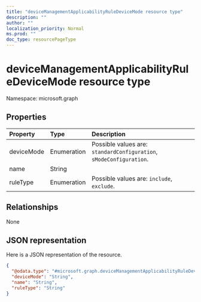 ```yaml
---
title: "deviceManagementApplicabilityRuleDeviceMode resource type"
description: ""
author: ""
localization_priority: Normal
ms.prod: ""
doc_type: resourcePageType
---
```


# deviceManagementApplicabilityRuleDeviceMode resource type


Namespace: microsoft.graph



## Properties
|Property|Type|Description|
|:---|:---|:---|
|deviceMode|Enumeration| Possible values are: `standardConfiguration`, `sModeConfiguration`.|
|name|String||
|ruleType|Enumeration| Possible values are: `include`, `exclude`.|

## Relationships
None

## JSON representation
Here is a JSON representation of the resource.
<!-- {
  "blockType": "resource",
  "@odata.type": "microsoft.graph.deviceManagementApplicabilityRuleDeviceMode"
}
-->
``` json
{
  "@odata.type": "#microsoft.graph.deviceManagementApplicabilityRuleDeviceMode",
  "deviceMode": "String",
  "name": "String",
  "ruleType": "String"
}
```

